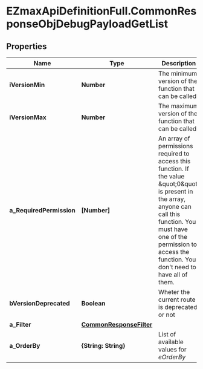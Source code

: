 # EZmaxApiDefinitionFull.CommonResponseObjDebugPayloadGetList

## Properties

Name | Type | Description | Notes
------------ | ------------- | ------------- | -------------
**iVersionMin** | **Number** | The minimum version of the function that can be called | 
**iVersionMax** | **Number** | The maximum version of the function that can be called | 
**a_RequiredPermission** | **[Number]** | An array of permissions required to access this function.  If the value \&quot;0\&quot; is present in the array, anyone can call this function.  You must have one of the permission to access the function. You don&#39;t need to have all of them. | 
**bVersionDeprecated** | **Boolean** | Wheter the current route is deprecated or not | 
**a_Filter** | [**CommonResponseFilter**](CommonResponseFilter.md) |  | 
**a_OrderBy** | **{String: String}** | List of available values for *eOrderBy* | 


